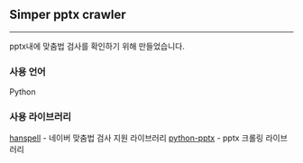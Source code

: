 ## Simper pptx crawler
---

pptx내에 맞춤법 검사를 확인하기 위해 만들었습니다.

### 사용 언어
Python

### 사용 라이브러리
[hanspell](https://github.com/ssut/py-hanspell#results) - 네이버 맞춤법 검사 지원 라이브러리
[python-pptx](https://python-pptx.readthedocs.io/en/latest/index.html) - pptx 크롤링 라이브러리
